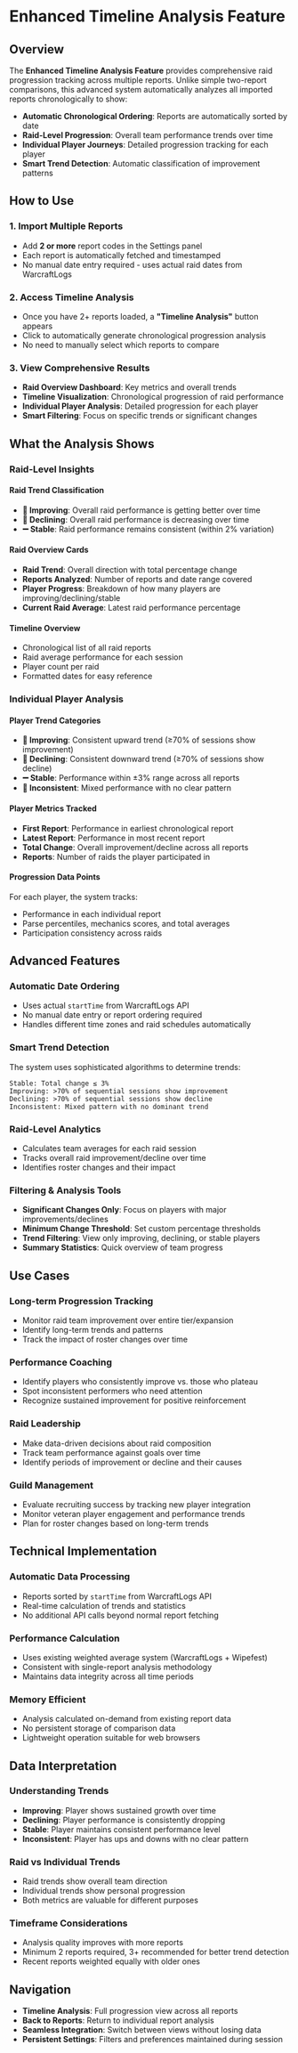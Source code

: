 # Enhanced Timeline Analysis Feature

## Overview

The **Enhanced Timeline Analysis Feature** provides comprehensive raid progression tracking across multiple reports. Unlike simple two-report comparisons, this advanced system automatically analyzes all imported reports chronologically to show:

- **Automatic Chronological Ordering**: Reports are automatically sorted by date
- **Raid-Level Progression**: Overall team performance trends over time
- **Individual Player Journeys**: Detailed progression tracking for each player
- **Smart Trend Detection**: Automatic classification of improvement patterns

## How to Use

### 1. Import Multiple Reports
- Add **2 or more** report codes in the Settings panel
- Each report is automatically fetched and timestamped
- No manual date entry required - uses actual raid dates from WarcraftLogs

### 2. Access Timeline Analysis
- Once you have 2+ reports loaded, a **"Timeline Analysis"** button appears
- Click to automatically generate chronological progression analysis
- No need to manually select which reports to compare

### 3. View Comprehensive Results
- **Raid Overview Dashboard**: Key metrics and overall trends
- **Timeline Visualization**: Chronological progression of raid performance  
- **Individual Player Analysis**: Detailed progression for each player
- **Smart Filtering**: Focus on specific trends or significant changes

## What the Analysis Shows

### Raid-Level Insights

#### **Raid Trend Classification**
- **🔼 Improving**: Overall raid performance is getting better over time
- **🔽 Declining**: Overall raid performance is decreasing over time
- **➖ Stable**: Raid performance remains consistent (within 2% variation)

#### **Raid Overview Cards**
- **Raid Trend**: Overall direction with total percentage change
- **Reports Analyzed**: Number of reports and date range covered
- **Player Progress**: Breakdown of how many players are improving/declining/stable
- **Current Raid Average**: Latest raid performance percentage

#### **Timeline Overview**
- Chronological list of all raid reports
- Raid average performance for each session
- Player count per raid
- Formatted dates for easy reference

### Individual Player Analysis

#### **Player Trend Categories**
- **🔼 Improving**: Consistent upward trend (≥70% of sessions show improvement)
- **🔽 Declining**: Consistent downward trend (≥70% of sessions show decline)  
- **➖ Stable**: Performance within ±3% range across all reports
- **🔄 Inconsistent**: Mixed performance with no clear pattern

#### **Player Metrics Tracked**
- **First Report**: Performance in earliest chronological report
- **Latest Report**: Performance in most recent report
- **Total Change**: Overall improvement/decline across all reports
- **Reports**: Number of raids the player participated in

#### **Progression Data Points**
For each player, the system tracks:
- Performance in each individual report
- Parse percentiles, mechanics scores, and total averages
- Participation consistency across raids

## Advanced Features

### **Automatic Date Ordering**
- Uses actual `startTime` from WarcraftLogs API
- No manual date entry or report ordering required
- Handles different time zones and raid schedules automatically

### **Smart Trend Detection**
The system uses sophisticated algorithms to determine trends:

```
Stable: Total change ≤ 3%
Improving: >70% of sequential sessions show improvement
Declining: >70% of sequential sessions show decline  
Inconsistent: Mixed pattern with no dominant trend
```

### **Raid-Level Analytics**
- Calculates team averages for each raid session
- Tracks overall raid improvement/decline over time
- Identifies roster changes and their impact

### **Filtering & Analysis Tools**
- **Significant Changes Only**: Focus on players with major improvements/declines
- **Minimum Change Threshold**: Set custom percentage thresholds
- **Trend Filtering**: View only improving, declining, or stable players
- **Summary Statistics**: Quick overview of team progress

## Use Cases

### **Long-term Progression Tracking**
- Monitor raid team improvement over entire tier/expansion
- Identify long-term trends and patterns
- Track the impact of roster changes over time

### **Performance Coaching**
- Identify players who consistently improve vs. those who plateau
- Spot inconsistent performers who need attention
- Recognize sustained improvement for positive reinforcement

### **Raid Leadership**
- Make data-driven decisions about raid composition
- Track team performance against goals over time
- Identify periods of improvement or decline and their causes

### **Guild Management**
- Evaluate recruiting success by tracking new player integration
- Monitor veteran player engagement and performance trends
- Plan for roster changes based on long-term trends

## Technical Implementation

### **Automatic Data Processing**
- Reports sorted by `startTime` from WarcraftLogs API
- Real-time calculation of trends and statistics
- No additional API calls beyond normal report fetching

### **Performance Calculation**
- Uses existing weighted average system (WarcraftLogs + Wipefest)
- Consistent with single-report analysis methodology
- Maintains data integrity across all time periods

### **Memory Efficient**
- Analysis calculated on-demand from existing report data
- No persistent storage of comparison data
- Lightweight operation suitable for web browsers

## Data Interpretation

### **Understanding Trends**
- **Improving**: Player shows sustained growth over time
- **Declining**: Player performance is consistently dropping
- **Stable**: Player maintains consistent performance level
- **Inconsistent**: Player has ups and downs with no clear pattern

### **Raid vs Individual Trends**
- Raid trends show overall team direction
- Individual trends show personal progression
- Both metrics are valuable for different purposes

### **Timeframe Considerations**
- Analysis quality improves with more reports
- Minimum 2 reports required, 3+ recommended for better trend detection
- Recent reports weighted equally with older ones

## Navigation

- **Timeline Analysis**: Full progression view across all reports
- **Back to Reports**: Return to individual report analysis
- **Seamless Integration**: Switch between views without losing data
- **Persistent Settings**: Filters and preferences maintained during session